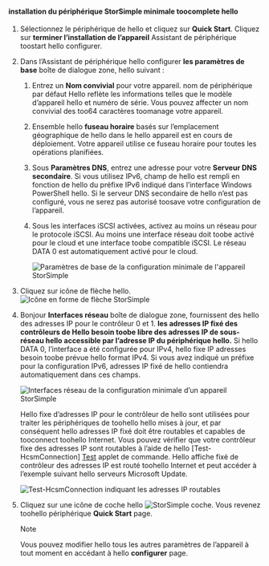 <!--author=alkohli last changed: 9/17/15-->

#### <a name="toocomplete-hello-minimum-storsimple-device-setup"></a>installation du périphérique StorSimple minimale toocomplete hello
1. Sélectionnez le périphérique de hello et cliquez sur **Quick Start**. Cliquez sur **terminer l’installation de l’appareil** Assistant de périphérique toostart hello configurer.
2. Dans l’Assistant de périphérique hello configurer **les paramètres de base** boîte de dialogue zone, hello suivant :
   
   1. Entrez un **Nom convivial** pour votre appareil. nom de périphérique par défaut Hello reflète les informations telles que le modèle d’appareil hello et numéro de série. Vous pouvez affecter un nom convivial des too64 caractères toomanage votre appareil.
   2. Ensemble hello **fuseau horaire** basés sur l’emplacement géographique de hello dans le hello appareil est en cours de déploiement. Votre appareil utilise ce fuseau horaire pour toutes les opérations planifiées.
   3. Sous **Paramètres DNS**, entrez une adresse pour votre **Serveur DNS secondaire**. Si vous utilisez IPv6, champ de hello est rempli en fonction de hello du préfixe IPv6 indiqué dans l’interface Windows PowerShell hello. 
      Si le serveur DNS secondaire de hello n’est pas configuré, vous ne serez pas autorisé toosave votre configuration de l’appareil.
   4. Sous les interfaces iSCSI activées, activez au moins un réseau pour le protocole iSCSI. Au moins une interface réseau doit toobe activé pour le cloud et une interface toobe compatible iSCSI. Le réseau DATA 0 est automatiquement activé pour le cloud.
      
      ![Paramètres de base de la configuration minimale de l'appareil StorSimple](./media/storsimple-complete-minimum-device-setup-u1/HCS_MinDeviceSetupBasicSettings1-include.png)
3. Cliquez sur icône de flèche hello. ![Icône en forme de flèche StorSimple](./media/storsimple-complete-minimum-device-setup/HCS_ArrowIcon-include.png)
4. Bonjour **Interfaces réseau** boîte de dialogue zone, fournissent des hello des adresses IP pour le contrôleur 0 et 1. **les adresses IP fixé des contrôleurs de Hello besoin toobe libre des adresses IP de sous-réseau hello accessible par l’adresse IP du périphérique hello.** Si hello DATA 0, l’interface a été configurée pour IPv4, hello fixe IP adresses besoin toobe prévue hello format IPv4. Si vous avez indiqué un préfixe pour la configuration IPv6, adresses IP fixé de hello contiendra automatiquement dans ces champs.

    ![Interfaces réseau de la configuration minimale d’un appareil StorSimple](./media/storsimple-complete-minimum-device-setup-u1/HCS_MinDeviceSetupNetworkInterfaces2-include.png)

    Hello fixe d’adresses IP pour le contrôleur de hello sont utilisées pour traiter les périphériques de toohello hello mises à jour, et par conséquent hello adresses IP fixé doit être routables et capables de tooconnect toohello Internet. Vous pouvez vérifier que votre contrôleur fixe des adresses IP sont routables à l’aide de hello [Test-HcsmConnection] [ Test] applet de commande. Hello affiche fixé de contrôleur des adresses IP est routé toohello Internet et peut accéder à l’exemple suivant hello serveurs Microsoft Update. 

     ![Test-HcsmConnection indiquant les adresses IP routables](./media/storsimple-complete-minimum-device-setup-u1/Test-HcsmConnectionOutputRegisteredDevice.png)

1. Cliquez sur une icône de coche hello ![StorSimple coche](./media/storsimple-complete-minimum-device-setup/HCS_CheckIcon-include.png).
   Vous revenez toohello périphérique **Quick Start** page.
   
   > [!NOTE]
   > Vous pouvez modifier hello tous les autres paramètres de l’appareil à tout moment en accédant à hello **configurer** page.
   > 
   > 

<!--Link reference-->
[Test]: https://technet.microsoft.com/library/dn715782(v=wps.630).aspx